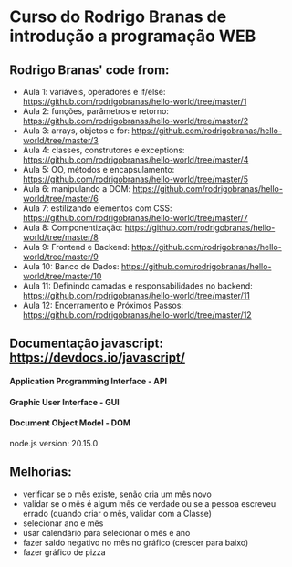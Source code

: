 # Curso do Rodrigo Branas de introdução a programação WEB

## Rodrigo Branas' code from: 
- Aula 1: variáveis, operadores e if/else: https://github.com/rodrigobranas/hello-world/tree/master/1
- Aula 2: funções, parâmetros e retorno: https://github.com/rodrigobranas/hello-world/tree/master/2
- Aula 3: arrays, objetos e for: https://github.com/rodrigobranas/hello-world/tree/master/3
- Aula 4: classes, construtores e exceptions: https://github.com/rodrigobranas/hello-world/tree/master/4
- Aula 5: OO, métodos e encapsulamento: https://github.com/rodrigobranas/hello-world/tree/master/5
- Aula 6: manipulando a DOM: https://github.com/rodrigobranas/hello-world/tree/master/6
- Aula 7: estilizando elementos com CSS: https://github.com/rodrigobranas/hello-world/tree/master/7
- Aula 8: Componentização: https://github.com/rodrigobranas/hello-world/tree/master/8
- Aula 9: Frontend e Backend: https://github.com/rodrigobranas/hello-world/tree/master/9
- Aula 10: Banco de Dados: https://github.com/rodrigobranas/hello-world/tree/master/10
- Aula 11: Definindo camadas e responsabilidades no backend: https://github.com/rodrigobranas/hello-world/tree/master/11
- Aula 12: Encerramento e Próximos Passos: https://github.com/rodrigobranas/hello-world/tree/master/12

## Documentação javascript: https://devdocs.io/javascript/	

#### Application Programming Interface - API

#### Graphic User Interface - GUI

#### Document Object Model - DOM 

node.js version: 20.15.0


## Melhorias:
- verificar se o mês existe, senão cria um mês novo
- validar se o mês é algum mês de verdade ou se a pessoa escreveu errado (quando criar o mês, validar com a Classe)
- selecionar ano e mês
- usar calendário para selecionar o mês e ano
- fazer saldo negativo no mês no gráfico (crescer para baixo)
- fazer gráfico de pizza
